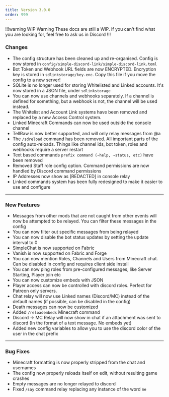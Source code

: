 ```yaml
---
title: Version 3.0.0
order: 999
---
```


!!!warning WIP Warning
These docs are still a WIP. If you can't find what you are looking for, feel free to ask us in Discord
!!!


### Changes

* The config structure has been cleaned up and re-organised. Config is now stored in `config/simple-discord-link/simple-discord-link.toml`
* Bot Token and Webhook URL fields are now ENCRYPTED. Encryption key is stored in `sdlinkstorage/key.enc`. Copy this file if you move the config to a new server!
* SQLite is no longer used for storing Whitelisted and Linked accounts. It's now stored in a JSON file, under `sdlinkstorage`
* You can now use channels and webhooks separately. If a channel is defined for something, but a webhook is not, the channel will be used instead.
* The Whitelist and Account Link systems have been removed and replaced by a new Access Control system.
* Linked Minecraft Commands can now be used outside the console channel
* TellRaw is now better supported, and will only relay messages from @a
* The `/sdreload` command has been removed. All important parts of the config auto-reloads. Things like channel ids, bot token, roles and webhooks require a server restart
* Text based commands `prefix command (~help, ~status, etc)` have been removed
* Removed Staff role config option. Command permissions are now handled by Discord command permissions
* IP Addresses now show as [REDACTED] in console relay
* Linked commands system has been fully redesigned to make it easier to use and configure


***

### New Features

* Messages from other mods that are not caught from other events will now be attempted to be relayed. You can filter these messages in the config
* You can now filter out specific messages from being relayed
* You can now disable the bot status updates by setting the update interval to 0
* SimpleChat is now supported on Fabric
* Vanish is now supported on Fabric and Forge
* You can now mention Roles, Channels and Users from Minecraft chat. Can be disabled in config and requires client side install
* You can now ping roles from pre-configured messages, like Server Starting, Player join etc
* You can now customize embeds with JSON
* Player access can now be controlled with discord roles. Perfect for Patreon only servers.
* Chat relay will now use Linked names (Discord/MC) instead of the default names (if possible, can be disabled in the config)
* Death messages can now be customized
* Added `/reloadembeds` Minecraft command
* Discord -> MC Relay will now show in chat if an attachment was sent to discord (In the format of a text message. No embeds yet)
* Added new config variables to allow you to use the discord color of the user in the chat prefix


***

### Bug Fixes

* Minecraft formatting is now properly stripped from the chat and usernames
* The config now properly reloads itself on edit, without resulting game crashes
* Empty messages are no longer relayed to discord
* Fixed `/say` command relay replacing any instance of the word `me`